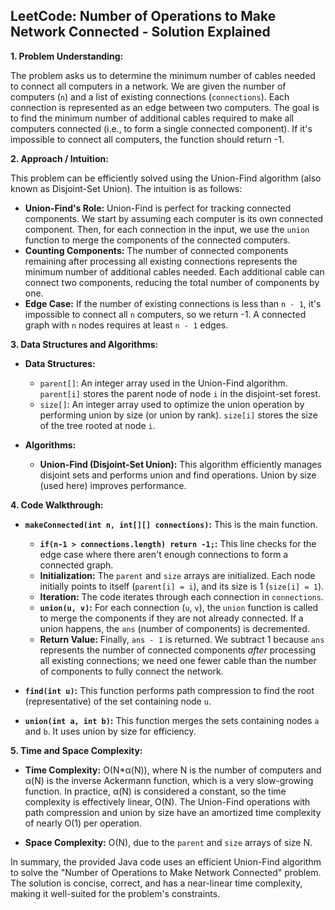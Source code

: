 ## LeetCode: Number of Operations to Make Network Connected - Solution Explained

**1. Problem Understanding:**

The problem asks us to determine the minimum number of cables needed to connect all computers in a network. We are given the number of computers (`n`) and a list of existing connections (`connections`).  Each connection is represented as an edge between two computers. The goal is to find the minimum number of additional cables required to make all computers connected (i.e., to form a single connected component). If it's impossible to connect all computers, the function should return -1.


**2. Approach / Intuition:**

This problem can be efficiently solved using the Union-Find algorithm (also known as Disjoint-Set Union).  The intuition is as follows:

* **Union-Find's Role:**  Union-Find is perfect for tracking connected components.  We start by assuming each computer is its own connected component.  Then, for each connection in the input, we use the `union` function to merge the components of the connected computers.
* **Counting Components:** The number of connected components remaining after processing all existing connections represents the minimum number of additional cables needed. Each additional cable can connect two components, reducing the total number of components by one.
* **Edge Case:** If the number of existing connections is less than `n - 1`, it's impossible to connect all `n` computers, so we return -1.  A connected graph with `n` nodes requires at least `n - 1` edges.

**3. Data Structures and Algorithms:**

* **Data Structures:**
    * `parent[]`: An integer array used in the Union-Find algorithm. `parent[i]` stores the parent node of node `i` in the disjoint-set forest.
    * `size[]`: An integer array used to optimize the union operation by performing union by size (or union by rank). `size[i]` stores the size of the tree rooted at node `i`.

* **Algorithms:**
    * **Union-Find (Disjoint-Set Union):**  This algorithm efficiently manages disjoint sets and performs union and find operations. Union by size (used here) improves performance.


**4. Code Walkthrough:**

* **`makeConnected(int n, int[][] connections)`:** This is the main function.
    * **`if(n-1 > connections.length) return -1;`:** This line checks for the edge case where there aren't enough connections to form a connected graph.
    * **Initialization:** The `parent` and `size` arrays are initialized. Each node initially points to itself (`parent[i] = i`), and its size is 1 (`size[i] = 1`).
    * **Iteration:** The code iterates through each connection in `connections`.
    * **`union(u, v)`:**  For each connection (`u`, `v`), the `union` function is called to merge the components if they are not already connected. If a union happens, the `ans` (number of components) is decremented.
    * **Return Value:** Finally, `ans - 1` is returned. We subtract 1 because `ans` represents the number of connected components *after* processing all existing connections; we need one fewer cable than the number of components to fully connect the network.


* **`find(int u)`:** This function performs path compression to find the root (representative) of the set containing node `u`.

* **`union(int a, int b)`:** This function merges the sets containing nodes `a` and `b`. It uses union by size for efficiency.


**5. Time and Space Complexity:**

* **Time Complexity:** O(N*α(N)), where N is the number of computers and α(N) is the inverse Ackermann function, which is a very slow-growing function.  In practice, α(N) is considered a constant, so the time complexity is effectively linear, O(N). The Union-Find operations with path compression and union by size have an amortized time complexity of nearly O(1) per operation.

* **Space Complexity:** O(N), due to the `parent` and `size` arrays of size N.


In summary, the provided Java code uses an efficient Union-Find algorithm to solve the "Number of Operations to Make Network Connected" problem.  The solution is concise, correct, and has a near-linear time complexity, making it well-suited for the problem's constraints.

